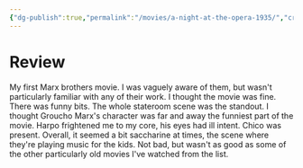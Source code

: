 ```yaml
---
{"dg-publish":true,"permalink":"/movies/a-night-at-the-opera-1935/","created":"2023-12-04","updated":"2023-12-11"}
---
```



# Review

My first Marx brothers movie. I was vaguely aware of them, but wasn't particularly familiar with any of their work. I thought the movie was fine. There was funny bits. The whole stateroom scene was the standout. I thought Groucho Marx's character was far and away the funniest part of the movie. Harpo frightened me to my core, his eyes had ill intent. Chico was present. Overall, it seemed a bit saccharine at times, the scene where they're playing music for the kids. Not bad, but wasn't as good as some of the other particularly old movies I've watched from the list.
